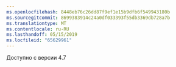 ```yaml
---
ms.openlocfilehash: 8448eb76c26dd87f9ef1e15b9dfb6f549943180b
ms.sourcegitcommit: 8699383914c24a0df033393f55db3369db728a7b
ms.translationtype: MT
ms.contentlocale: ru-RU
ms.lasthandoff: 05/15/2019
ms.locfileid: "65629961"
---
```

Доступно с версии 4.7
